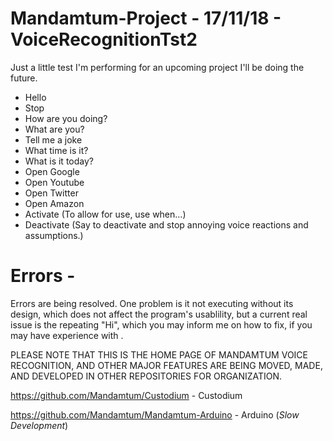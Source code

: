 # Mandamtum-Project - 17/11/18 - VoiceRecognitionTst2
Just a little test I'm performing for an upcoming project I'll be doing the future.
* Hello
* Stop
* How are you doing?
* What are you?
* Tell me a joke
* What time is it?
* What is it today?
* Open Google
* Open Youtube
* Open Twitter
* Open Amazon
* Activate (To allow for use, use when...)
* Deactivate (Say to deactivate and stop annoying voice reactions and assumptions.)

# Errors -
Errors are being resolved. One problem is it not executing without its design, which does not affect the program's usablility, but a current 
real issue is the repeating "Hi", which you may inform me on how to fix, if you may have experience with . 

PLEASE NOTE THAT THIS IS THE HOME PAGE OF MANDAMTUM VOICE RECOGNITION, AND OTHER MAJOR FEATURES ARE BEING MOVED, MADE, AND DEVELOPED IN OTHER REPOSITORIES FOR ORGANIZATION.

https://github.com/Mandamtum/Custodium - Custodium

https://github.com/Mandamtum/Mandamtum-Arduino - Arduino (*Slow Development*)
